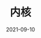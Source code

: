 ---
bookCollapseSection: true
weight: 5 
title: 内核
date: 2021-09-10
image: /covers/os-tutorial.png
---